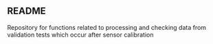 ## README

Repository for functions related to processing and checking data from validation tests which occur after sensor calibration